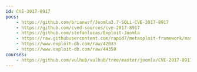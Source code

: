 ```yaml
---
id: CVE-2017-8917
pocs:
    - https://github.com/brianwrf/Joomla3.7-SQLi-CVE-2017-8917
    - https://github.com/cved-sources/cve-2017-8917
    - https://github.com/stefanlucas/Exploit-Joomla
    - https://raw.githubusercontent.com/rapid7/metasploit-framework/master/modules/exploits/unix/webapp/joomla_comfields_sqli_rce.rb
    - https://www.exploit-db.com/raw/42033
    - https://www.exploit-db.com/raw/44358
courses:
    - https://github.com/vulhub/vulhub/tree/master/joomla/CVE-2017-8917
---
```

